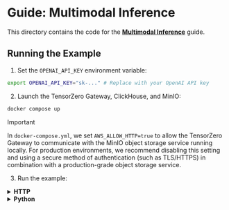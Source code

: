 # Guide: Multimodal Inference

This directory contains the code for the **[Multimodal Inference](https://www.tensorzero.com/docs/gateway/guides/multimodal-inference)** guide.

## Running the Example

1. Set the `OPENAI_API_KEY` environment variable:

```bash
export OPENAI_API_KEY="sk-..." # Replace with your OpenAI API key
```

2. Launch the TensorZero Gateway, ClickHouse, and MinIO:

```bash
docker compose up
```

> [!IMPORTANT]
>
> In `docker-compose.yml`, we set `AWS_ALLOW_HTTP=true` to allow the TensorZero Gateway to communicate with the MinIO object storage service running locally.
> For production environments, we recommend disabling this setting and using a secure method of authentication (such as TLS/HTTPS) in combination with a production-grade object storage service.

3. Run the example:

<details>
<summary><b>HTTP</b></summary>

Run the following commands to make a multimodal inference request to the TensorZero Gateway.
The first image is a remote image of Ferris the crab, and the second image is a one-pixel orange image encoded as a base64 string.

```bash
curl -X POST http://localhost:3000/inference \
  -H "Content-Type: application/json" \
  -d '{
    "model_name": "openai::gpt-4o-mini",
    "input": {
      "messages": [
        {
          "role": "user",
          "content": [
            {
              "type": "text",
              "value": "Do the images share any common features?"
            },
            {
              "type": "image",
              "url": "https://raw.githubusercontent.com/tensorzero/tensorzero/ff3e17bbd3e32f483b027cf81b54404788c90dc1/tensorzero-internal/tests/e2e/providers/ferris.png"
            },
            {
              "type": "image",
              "mime_type": "image/png",
              "data": "iVBORw0KGgoAAAANSUhEUgAAAAEAAAABCAYAAAAfFcSJAAAAAXNSR0IArs4c6QAAAA1JREFUGFdj+O/P8B8ABe0CTsv8mHgAAAAASUVORK5CYII="
            }
          ]
        }
      ]
    }
  }'
```

</details>

<details>
<summary><b>Python</b></summary>

a. Install the dependencies:

```bash
# We recommend using Python 3.9+ and a virtual environment
pip install -r requirements.txt
```

b. Run the example:

```bash
python main.py
```

</details>
